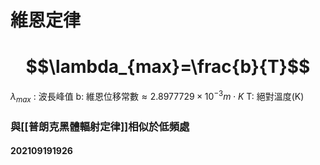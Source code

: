 # 維恩定律
# $$\lambda_{max}=\frac{b}{T}$$
$\lambda_{max}$ : 波長峰值
b: 維恩位移常數$\approx2.8977729\times 10^{-3} m\cdot K$
T: 絕對溫度(K)
### 與[[普朗克黑體輻射定律]]相似於低頻處
#### 202109191926